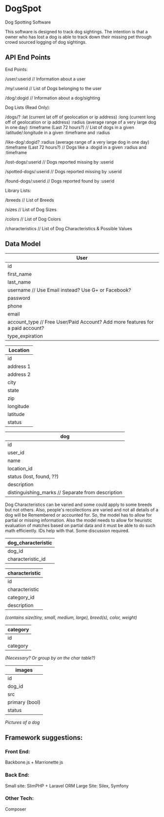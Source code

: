 # DogSpot

Dog Spotting Software

This software is designed to track dog sightings.  The intention is that a owner who has lost a dog is able to track down their missing pet through crowd sourced logging of dog sightings.



## API End Points

End Points:

/user/:userid
// Information about a user

/my/:userid
// List of Dogs belonging to the user

/dog/:dogid
// Information about a dog/sighting


Dog Lists (Read Only):

/dogs/?
    :lat        (current lat off of geolocation or ip address)
    :long       (current long off of geolocation or ip address)
    :radius     (average range of a very large dog in one day)
    :timeframe  (Last 72 hours?)
// List of dogs in a given :latitude/:longitude in a given :timeframe and :radius

/like-dog/:dogid?
    :radius     (average range of a very large dog in one day)
    :timeframe  (Last 72 hours?)
// Dogs like a :dogid in a given :radius and :timeframe

/lost-dogs/:userid
// Dogs reported missing by :userid

/spotted-dogs/:userid
// Dogs reported missing by :userid

/found-dogs/:userid
// Dogs reported found by :userid

Library Lists:

/breeds
// List of Breeds

/sizes
// List of Dog Sizes

/colors
// List of Dog Colors

/characteristics
// List of Dog Characteristics & Possible Values

## Data Model

|User
|-------------------------------------------------------------------------------
|id
|first_name
|last_name
|username // Use Email instead?  Use G+ or Facebook?
|password
|phone
|email
|account_type  // Free User/Paid Account?  Add more features for a paid account?
|type_expiration


|Location
|-------------------------------------------------------------------------------
|id
|address 1
|address 2
|city
|state
|zip
|longitude
|latitude
|status


|dog
|-------------------------------------------------------------------------------
|id
|user_id
|name
|location_id
|status (lost, found, ??)
|description
|distinguishing_marks  // Separate from description


Dog Characteristics can be varied and some could apply to some breeds but not
others. Also, people's recollections are varied and not all details of a dog
will be Remembered or accounted for.  So, the model has to allow for partial or
missing information. Also the model needs to allow for heuristic evaluation of
matches based on partial data and it must be able to do such math efficiently.
IDs help with that.  Some discussion required.

|dog_characteristic
|-------------------------------------------------------------------------------
|dog_id
|characteristic_id


|characteristic
|-------------------------------------------------------------------------------
|id
|characteristic
|category_id
|description

_(contains size(tiny, small, medium, large), breed(s), color, weight)_


|category
|-------------------------------------------------------------------------------
|id
|category

_(Necessary?  Or group by on the char table?)_


|images
|-------------------------------------------------------------------------------
|id
|dog_id
|src
|primary (bool)
|status

_Pictures of a dog_


## Framework suggestions:

### Front End:
Backbone.js + Marrionette js

### Back End:
Small site: SlimPHP + Laravel ORM
Large Site: Silex, Symfony

### Other Tech:
Composer
